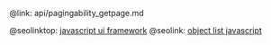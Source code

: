 @link: api/pagingability_getpage.md

@seolinktop: [javascript ui framework](https://webix.com)
@seolink: [object list javascript](https://webix.com/widget/list/)